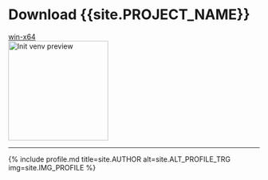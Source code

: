 # Download {{site.PROJECT_NAME}}

<div>
    <a href="https://github.com/Dev2Forge/Init-Venv/releases/" class="btn">win-x64</a>
</div>

<img width="200" src="https://github.com/user-attachments/assets/7e5edffb-4ddc-41df-abe8-b77e88162f61" alt="Init venv preview">

---

{% include profile.md title=site.AUTHOR alt=site.ALT_PROFILE_TRG img=site.IMG_PROFILE %}